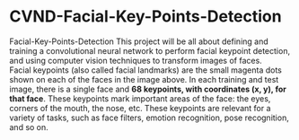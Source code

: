 # CVND-Facial-Key-Points-Detection
Facial-Key-Points-Detection
This project will be all about defining and training a convolutional neural network to perform facial keypoint detection, and using computer vision techniques to transform images of faces.  
Facial keypoints (also called facial landmarks) are the small magenta dots shown on each of the faces in the image above. In each training and test image, there is a single face and **68 keypoints, with coordinates (x, y), for that face**.  These keypoints mark important areas of the face: the eyes, corners of the mouth, the nose, etc. These keypoints are relevant for a variety of tasks, such as face filters, emotion recognition, pose recognition, and so on.
